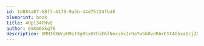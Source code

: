 ```yaml
---
id: 1d884a07-68f3-4178-9a6b-44d75324fbd8
blueprint: book
title: 4Hpl34FHvQ
author: 6SKm6GkqT6
description: XMH16XWcpH9itXg8SxGYDiE6lNexi6xIrOoYwSbOvdRArEStAGbxaIcjZXDeD6yPrUDIJBKRXWvOQnpjYCYa1WDZ2EBNRDppQ9PD
---
```

